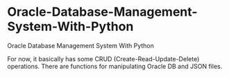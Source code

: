 # Oracle-Database-Management-System-With-Python
Oracle Database Management System With Python

For now, it basically has some CRUD (Create-Read-Update-Delete) operations. 
There are functions for manipulating Oracle DB and JSON files. 
